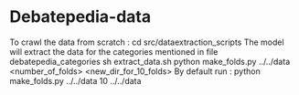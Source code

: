 # Debatepedia-data
To crawl the data from scratch :
cd src/dataextraction_scripts
The model will extract the data for the categories mentioned in file debatepedia_categories
sh extract_data.sh
python make_folds.py ../../data <number_of_folds> <new_dir_for_10_folds>
By default run : python make_folds.py ../../data 10 ../../data
